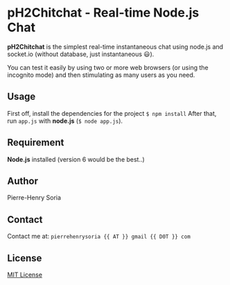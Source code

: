 # pH2Chitchat - Real-time Node.js Chat

**pH2Chitchat** is the simplest real-time instantaneous chat using node.js and socket.io (without database, just instantaneous :smiley:).

You can test it easily by using two or more web browsers (or using the incognito mode) and then stimulating as many users as you need.


## Usage
First off, install the dependencies for the project `$ npm install`
After that, run `app.js` with **node.js** (`$ node app.js`).


## Requirement

**Node.js** installed (version 6 would be the best..)


## Author

Pierre-Henry Soria


## Contact

Contact me at: `pierrehenrysoria {{ AT }} gmail {{ D0T }} com`


## License

[MIT License](http://opensource.org/licenses/mit-license.php)
